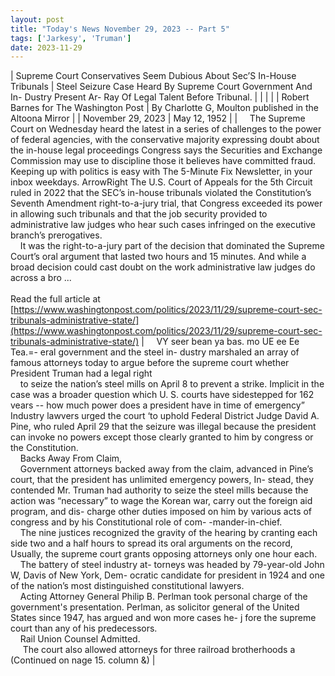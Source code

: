 ```yaml
---
layout: post
title: "Today's News November 29, 2023 -- Part 5"
tags: ['Jarkesy', 'Truman']
date: 2023-11-29
---
```


| Supreme Court Conservatives Seem Dubious About Sec’S In-House Tribunals | Steel Seizure Case Heard By Supreme Court   Government And In- Dustry Present Ar- Ray Of Legal Talent Before Tribunal. |
|  |  |
| Robert Barnes for The Washington Post | By Charlotte G, Moulton published in the Altoona Mirror |
| November 29, 2023 | May 12, 1952 |
| &nbsp;&nbsp;&nbsp;&nbsp;The Supreme Court on Wednesday heard the latest in a series of challenges to the power of federal agencies, with the conservative majority expressing doubt about the in-house legal proceedings Congress says the Securities and Exchange Commission may use to discipline those it believes have committed fraud. Keeping up with politics is easy with The 5-Minute Fix Newsletter, in your inbox weekdays. ArrowRight The U.S. Court of Appeals for the 5th Circuit ruled in 2022 that the SEC’s in-house tribunals violated the Constitution’s Seventh Amendment right-to-a-jury trial, that Congress exceeded its power in allowing such tribunals and that the job security provided to administrative law judges who hear such cases infringed on the executive branch’s prerogatives.<br>&nbsp;&nbsp;&nbsp;&nbsp;It was the right-to-a-jury part of the decision that dominated the Supreme Court’s oral argument that lasted two hours and 15 minutes. And while a broad decision could cast doubt on the work administrative law judges do across a bro ...<br><br>Read the full article at<br>[https://www.washingtonpost.com/politics/2023/11/29/supreme-court-sec-tribunals-administrative-state/](https://www.washingtonpost.com/politics/2023/11/29/supreme-court-sec-tribunals-administrative-state/) | &nbsp;&nbsp;&nbsp;&nbsp;VY seer bean ya bas. mo UE ee Ee Tea.=- eral government and the steel in- dustry marshaled an array of famous attorneys today to argue before the supreme court whether President Truman had a legal right<br>&nbsp;&nbsp;&nbsp;&nbsp;to seize the nation’s steel mills on April 8 to prevent a strike. Implicit in the case was a broader question which U. S. courts have   sidestepped for 162 vears -- how   much power does a president have in time of emergency”   Industry lawvers urged the court ‘to uphold Federal District Judge David A. Pine, who ruled April 29 that the seizure was illegal because the president can invoke no powers except those clearly granted to him by congress or the Constitution.<br>&nbsp;&nbsp;&nbsp;&nbsp;Backs Away From Claim,<br>&nbsp;&nbsp;&nbsp;&nbsp;Government attorneys backed away from the claim, advanced in Pine’s court, that the president has unlimited emergency powers,  In- stead, they contended Mr. Truman had authority to seize the steel mills because the action was “necessary” to wage the Korean war, carry out the foreign aid program, and dis- charge other duties imposed on him by various acts of congress and by his Constitutional role of com- -mander-in-chief.<br>&nbsp;&nbsp;&nbsp;&nbsp;The nine justices recognized the   gravity of the hearing by cranting each side two and a half hours to spread its oral arguments on the record, Usually, the supreme court grants opposing attorneys only one hour each.<br>&nbsp;&nbsp;&nbsp;&nbsp;The battery of steel industry at- torneys was headed by 79-year-old John W, Davis of New York, Dem- ocratic candidate for president in 1924 and one of the nation’s most distinguished constitutional lawyers.<br>&nbsp;&nbsp;&nbsp;&nbsp;Acting Attorney General Philip B. Perlman took personal charge of the government's presentation. Perlman, as solicitor general of the United States since 1947, has argued and won more cases he- j fore the supreme court than any of his predecessors.<br>&nbsp;&nbsp;&nbsp;&nbsp;Rail Union Counsel Admitted.<br>&nbsp;&nbsp;&nbsp;&nbsp;  The court also allowed attorneys for three railroad brotherhoods a   (Continued on nage 15. column &)  |